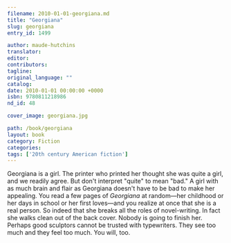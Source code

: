 ```yaml
---
filename: 2010-01-01-georgiana.md
title: "Georgiana"
slug: georgiana
entry_id: 1499

author: maude-hutchins
translator: 
editor: 
contributors: 
tagline: 
original_language: ""
catalog: 
date: 2010-01-01 00:00:00 +0000 
isbn: 9780811218986
nd_id: 48

cover_image: georgiana.jpg

path: /book/georgiana
layout: book
category: Fiction
categories: 
tags: ['20th century American fiction']
---
```

Georgiana is a girl. The printer who printed her thought she was quite a girl, and we readily agree. But don't interpret "quite" to mean "bad." A girl with as much brain and flair as Georgiana doesn't have to be bad to make her appealing. You read a few pages of *Georgiana* at random—her childhood or her days in school or her first loves—and you realize at once that she is a real person. So indeed that she breaks all the roles of novel-writing. In fact she walks clean out of the back cover. Nobody is going to finish her. Perhaps good sculptors cannot be trusted with typewriters. They see too much and they feel too much. You will, too.





